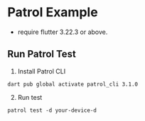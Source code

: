 # Patrol Example

- require flutter 3.22.3 or above.


**Run Patrol Test**
-
1. Install Patrol CLI
```
dart pub global activate patrol_cli 3.1.0
``` 
2. Run test
```
patrol test -d your-device-d
```
